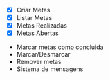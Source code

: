 - [x] Criar Metas
- [x] Listar Metas
- [x] Metas Realizadas
- [x] Metas Abertas
- Marcar metas como concluida
- Marcar/Desmarcar
- Remover metas
- Sistema de mensagens